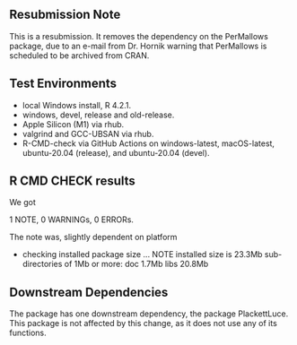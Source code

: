 ## Resubmission Note
This is a resubmission. It removes the dependency on the PerMallows package, due to an
e-mail from Dr. Hornik warning that PerMallows is scheduled to be archived from CRAN.


## Test Environments
* local Windows install, R 4.2.1.
* windows, devel, release and old-release.
* Apple Silicon (M1) via rhub.
* valgrind and GCC-UBSAN via rhub.
* R-CMD-check via GitHub Actions on windows-latest, macOS-latest, ubuntu-20.04 (release), and ubuntu-20.04 (devel).

## R CMD CHECK results

We got 

1 NOTE, 0 WARNINGs, 0 ERRORs.

The note was, slightly dependent on platform

* checking installed package size ... NOTE
  installed size is 23.3Mb
  sub-directories of 1Mb or more:
    doc    1.7Mb
    libs  20.8Mb

## Downstream Dependencies
The package has one downstream dependency, the package PlackettLuce. This package is not affected by this change, as it does not use any of its functions.
